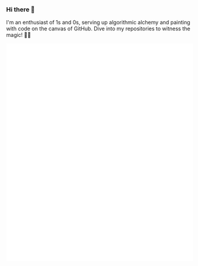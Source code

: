 ### Hi there 👋

<!--
**cphovo/cphovo** is a ✨ _special_ ✨ repository because its `README.md` (this file) appears on your GitHub profile.

Here are some ideas to get you started:

- 🔭 I’m currently working on ...
- 🌱 I’m currently learning ...
- 👯 I’m looking to collaborate on ...
- 🤔 I’m looking for help with ...
- 💬 Ask me about ...
- 📫 How to reach me: ...
- 😄 Pronouns: ...
- ⚡ Fun fact: ...
-->

I'm an enthusiast of 1s and 0s, serving up algorithmic alchemy and painting with code on the canvas of GitHub. Dive into my repositories to witness the magic! 🎩✨

<img align="left" src="https://github.com/cphovo/github-stats/blob/master/generated/overview.svg#gh-light-mode-only" />
<img src="https://github.com/cphovo/github-stats/blob/master/generated/languages.svg#gh-light-mode-only" />
